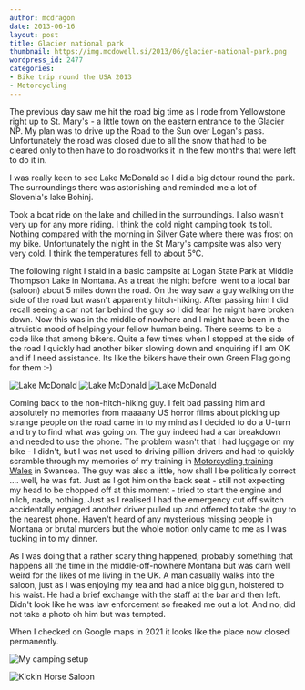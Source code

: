 ```yaml
---
author: mcdragon
date: 2013-06-16
layout: post
title: Glacier national park
thumbnail: https://img.mcdowell.si/2013/06/glacier-national-park.png
wordpress_id: 2477
categories:
- Bike trip round the USA 2013
- Motorcycling
---
```


The previous day saw me hit the road big time as I rode from Yellowstone right up to St. Mary's - a little town on the eastern entrance to the Glacier NP. My plan was to drive up the Road to the Sun over Logan's pass. Unfortunately the road was closed due to all the snow that had to be cleared only to then have to do roadworks it in the few months that were left to do it in.

I was really keen to see Lake McDonald so I did a big detour round the park. The surroundings there was astonishing and reminded me a lot of Slovenia's lake Bohinj.

Took a boat ride on the lake and chilled in the surroundings. I also wasn't very up for any more riding. I think the cold night camping took its toll. Nothing compared with the morning in Silver Gate where there was frost on my bike. Unfortunately the night in the St Mary's campsite was also very very cold. I think the temperatures fell to about 5°C.

The following night I staid in a basic campsite at Logan State Park at Middle Thompson Lake in Montana. As a treat the night before  went to a local bar (saloon) about 5 miles down the road. On the way saw a guy walking on the side of the road but wasn't apparently hitch-hiking. After passing him I did recall seeing a car not far behind the guy so I did fear he might have broken down. Now this was in the middle of nowhere and I might have been in the altruistic mood of helping your fellow human being. There seems to be a code like that among bikers. Quite a few times when I stopped at the side of the road I quickly had another biker slowing down and enquiring if I am OK and if I need assistance. Its like the bikers have their own Green Flag going for them :-)

![Lake McDonald](https://img.mcdowell.si/2013/06/Lake-McDonald-1.jpg "Lake McDonald")
![Lake McDonald](https://img.mcdowell.si/2013/06/Lake-McDonald-2.jpg "Lake McDonald")
![Lake McDonald](https://img.mcdowell.si/2013/06/Lake-McDonald-3.jpg "Lake McDonald")

Coming back to the non-hitch-hiking guy. I felt bad passing him and absolutely no memories from maaaany US horror films about picking up strange people on the road came in to my mind as I decided to do a U-turn and try to find what was going on. The guy indeed had a car breakdown and needed to use the phone. The problem wasn't that I had luggage on my bike - I didn't, but I was not used to driving pillion drivers and had to quickly scramble through my memories of my training in [Motorcycling training Wales](https://motorcycletrainingwales.co.uk/) in Swansea. The guy was also a little, how shall I be politically correct .... well, he was fat. Just as I got him on the back seat - still not expecting my head to be chopped off at this moment - tried to start the engine and nilch, nada, nothing. Just as I realised I had the emergency cut off switch accidentally engaged another driver pulled up and offered to take the guy to the nearest phone. Haven't heard of any mysterious missing people in Montana or brutal murders but the whole notion only came to me as I was tucking in to my dinner.

As I was doing that a rather scary thing happened; probably something that happens all the time in the middle-off-nowhere Montana but was darn well weird for the likes of me living in the UK. A man casually walks into the saloon, just as I was enjoying my tea and had a nice big gun, holstered to his waist. He had a brief exchange with the staff at the bar and then left. Didn't look like he was law enforcement so freaked me out a lot.
And no, did not take a photo oh him but was tempted.

When I checked on Google maps in 2021 it looks like the place now closed permanently.

![My camping setup](https://img.mcdowell.si/2013/06/my-camping-setup.jpg "This was my typical camping setup. This particular photo was taken at Logan State park campsite in Montana - https://fwp.mt.gov/stateparks/logan/ ")

![Kickin Horse Saloon](https://img.mcdowell.si/2013/06/kickin-horse-saloon.jpg "Kickin Horse Saloon")
